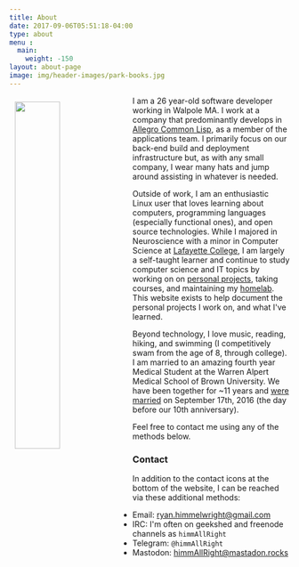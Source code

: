 ```yaml
---
title: About
date: 2017-09-06T05:51:18-04:00
type: about
menu : 
  main:
    weight: -150
layout: about-page
image: img/header-images/park-books.jpg
---
```


<img src="../../img/squirtle-shirt.jpg" style="width: 40%; float: left; margin: 10px 10px 10px 10px;"/>

I am a 26 year-old software developer working in Walpole MA. I work at a company that predominantly develops in [Allegro Common Lisp](http://franz.com/products/allegro-common-lisp/), as a member of the applications team. I primarily focus on our back-end build and deployment infrastructure but, as with any small company, I wear many hats and jump around assisting in whatever is needed.

Outside of work, I am an enthusiastic Linux user that loves learning about computers,
programming languages (especially functional ones), and open source technologies. While I majored in Neuroscience with a minor in Computer Science at [Lafayette College](https://www.lafayette.edu/), I am largely a self-taught learner and continue to study computer science and IT topics by working on on [personal projects](https://github.com/himmAllRight?tab=repositories), taking courses, and maintaining my [homelab](http://ryan.himmelwright.net/pages/homelab/). This website exists to help document the personal projects I work on, and what I've learned.

Beyond technology, I love music, reading, hiking, and swimming (I competitively swam from the age of 8, through college). I am married to an amazing fourth year Medical Student at the Warren Alpert Medical School of Brown University. We have been together for ~11 years and [were married](http://wedding.himmelwright.net) on September 17th, 2016 (the day before our 10th anniversary).

Feel free to contact me using any of the methods below.


### Contact
In addition to the contact icons at the bottom of the website, I can be reached via these additional methods:

* Email: [ryan.himmelwright@gmail.com](mailto:ryan.himmelwright@gmail.com)
* IRC: I'm often on geekshed and freenode channels as `himmAllRight`
* Telegram: `@himmAllRight`
* Mastodon: [himmAllRight@mastadon.rocks](https://mastodon.rocks/@himmAllRight)
 


